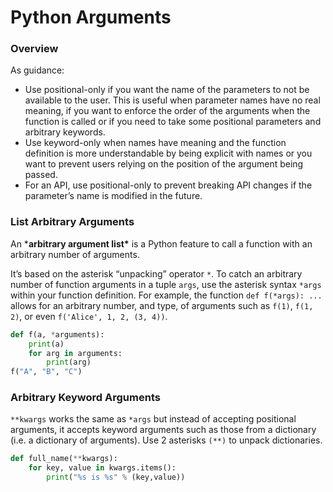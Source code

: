 # Python Arguments

### Overview

As guidance:

- Use positional-only if you want the name of the parameters to not be available to the user. This is useful when parameter names have no real meaning, if you want to enforce the order of the arguments when the function is called or if you need to take some positional parameters and arbitrary keywords.
- Use keyword-only when names have meaning and the function definition is more understandable by being explicit with names or you want to prevent users relying on the position of the argument being passed.
- For an API, use positional-only to prevent breaking API changes if the parameter’s name is modified in the future.

### List Arbitrary Arguments

An ***arbitrary argument list\*** is a Python feature to call a function with an arbitrary number of arguments.

 It’s based on the asterisk “unpacking” operator `*`. To catch an arbitrary number of function arguments in a tuple `args`, use the asterisk syntax `*args `within your function definition. For example, the function `def f(*args): ...` allows for an arbitrary number, and type, of arguments such as `f(1)`, `f(1, 2)`, or even `f('Alice', 1, 2, (3, 4))`. 

```py
def f(a, *arguments):
    print(a)
    for arg in arguments:
        print(arg)
f("A", "B", "C")
```

### Arbitrary Keyword Arguments

`**kwargs` works the same as `*args` but instead of accepting positional arguments, it accepts keyword arguments such as those from a dictionary (i.e. a dictionary of arguments). Use 2 asterisks `(**)` to unpack dictionaries.

```python
def full_name(**kwargs):
    for key, value in kwargs.items():
        print("%s is %s" % (key,value))
```

